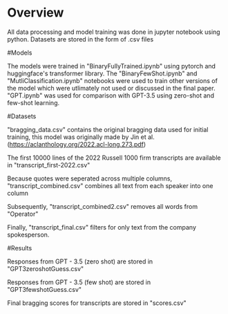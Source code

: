# Overview

All data processing and model training was done in jupyter notebook using python. Datasets are stored in the form of .csv files

#Models

The models were trained in "BinaryFullyTrained.ipynb" using pytorch and huggingface's transformer library. 
The "BinaryFewShot.ipynb" and "MutliClassification.ipynb" notebooks were used to train other versions of the model which were utlimately not used or discussed in the final paper. 
"GPT.ipynb" was used for comparison with GPT-3.5 using zero-shot and few-shot learning. 

#Datasets

"bragging_data.csv" contains the original bragging data used for initial training, this model was originally made by Jin et al. (https://aclanthology.org/2022.acl-long.273.pdf)

The first 10000 lines of the 2022 Russell 1000 firm transcripts are available in "transcript_first-2022.csv" 

Because quotes were seperated across multiple columns, "transcript_combined.csv" combines all text from each speaker into one column

Subsequently, "transcript_combined2.csv" removes all words from "Operator" 

Finally, "transcript_final.csv" filters for only text from the company spokesperson. 

#Results

Responses from GPT - 3.5 (zero shot) are stored in "GPT3zeroshotGuess.csv" 

Responses from GPT - 3.5 (few shot) are stored in "GPT3fewshotGuess.csv" 

Final bragging scores for transcripts are stored in "scores.csv" 

